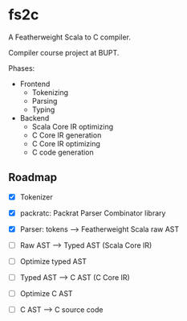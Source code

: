 # fs2c
 A Featherweight Scala to C compiler.
 
 Compiler course project at BUPT.
 
 Phases:

 - Frontend
   - Tokenizing
   - Parsing
   - Typing
 - Backend
   - Scala Core IR optimizing
   - C Core IR generation
   - C Core IR optimizing
   - C code generation

 ## Roadmap
 
 - [X] Tokenizer
 
 - [X] packratc: Packrat Parser Combinator library
 
 - [X] Parser: tokens --> Featherweight Scala raw AST
 
 - [ ] Raw AST --> Typed AST (Scala Core IR)
 
 - [ ] Optimize typed AST
 
 - [ ] Typed AST --> C AST (C Core IR)
 
 - [ ] Optimize C AST
 
 - [ ] C AST --> C source code
